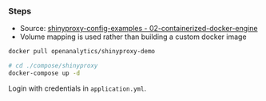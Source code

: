 ### Steps

- Source: [shinyproxy-config-examples - 02-containerized-docker-engine](https://github.com/openanalytics/shinyproxy-config-examples/tree/master/02-containerized-docker-engine)
- Volume mapping is used rather than building a custom docker image

```bash
docker pull openanalytics/shinyproxy-demo

# cd ./compose/shinyproxy
docker-compose up -d
```

Login with credentials in `application.yml`.